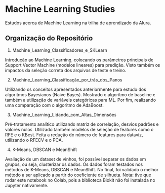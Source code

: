 # Machine Learning Studies

Estudos acerca de Machine Learning na trilha de aprendizado da Alura.

## Organização do Repositório

1. Machine_Learning_Classificadores_e_SKLearn

Introdução ao Machine Learning, colocando os parâmetros principais de Support Vector Machine (modelos lineares) para predição. Visto também os impactos da seleção correta dos arquivos de teste e treino.

2. Machine_Learning_Classificação_por_trás_dos_Panos

Utilizando os conceitos apresentados anteriormente para estudo dos algoritmos Bayesianos (Naive Bayes). Mostrado o algoritmo de baseline e também a utilização de variáveis categóricas para ML. Por fim, realizando uma comparação com o algoritmo de AdaBoost.

3. Machine_Learning_Lidando_com_Altas_Dimensões

Pré-tratamento analítico utilizando matriz de correlação, desvios padrões e valores nulos. Utilizado também modelos de seleção de features como o RFE e o KBest. Feita a redução do número de features para dataviz, utilizando o RFECV e o PCA.

4. K-Means, DBSCAN e MeanShift

Avaliação de um dataset de vinhos, foi possível separar os dados em grupos, ou seja, clusterizar os dados. Os dados foram testados nos métodos de K-Means, DBSCAN e MeanShift. No final, foi validado o melhor método a ser aplicado a partir do coeficiente de silhueta. 
Nota: tive que rodar este notebook no Colab, pois a biblioteca Biokit não foi instalada no Jupyter nativamente.